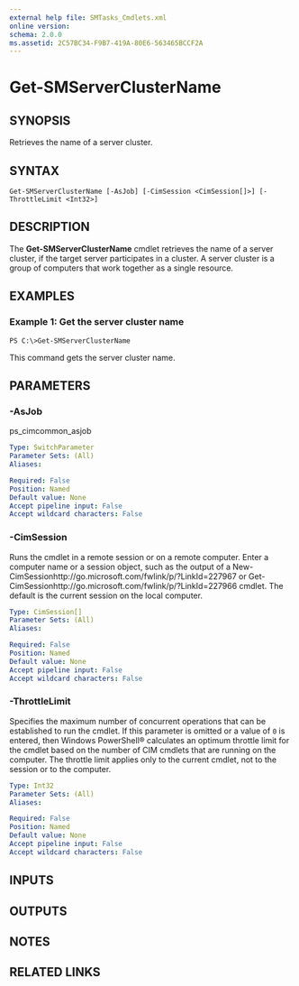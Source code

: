 ```yaml
---
external help file: SMTasks_Cmdlets.xml
online version: 
schema: 2.0.0
ms.assetid: 2C57BC34-F9B7-419A-80E6-563465BCCF2A
---
```


# Get-SMServerClusterName

## SYNOPSIS
Retrieves the name of a server cluster.

## SYNTAX

```
Get-SMServerClusterName [-AsJob] [-CimSession <CimSession[]>] [-ThrottleLimit <Int32>]
```

## DESCRIPTION
The **Get-SMServerClusterName** cmdlet retrieves the name of a server cluster, if the target server participates in a cluster.
A server cluster is a group of computers that work together as a single resource.

## EXAMPLES

### Example 1: Get the server cluster name
```
PS C:\>Get-SMServerClusterName
```

This command gets the server cluster name.

## PARAMETERS

### -AsJob
ps_cimcommon_asjob

```yaml
Type: SwitchParameter
Parameter Sets: (All)
Aliases: 

Required: False
Position: Named
Default value: None
Accept pipeline input: False
Accept wildcard characters: False
```

### -CimSession
Runs the cmdlet in a remote session or on a remote computer.
Enter a computer name or a session object, such as the output of a New-CimSessionhttp://go.microsoft.com/fwlink/p/?LinkId=227967 or Get-CimSessionhttp://go.microsoft.com/fwlink/p/?LinkId=227966 cmdlet.
The default is the current session on the local computer.

```yaml
Type: CimSession[]
Parameter Sets: (All)
Aliases: 

Required: False
Position: Named
Default value: None
Accept pipeline input: False
Accept wildcard characters: False
```

### -ThrottleLimit
Specifies the maximum number of concurrent operations that can be established to run the cmdlet.
If this parameter is omitted or a value of `0` is entered, then Windows PowerShell® calculates an optimum throttle limit for the cmdlet based on the number of CIM cmdlets that are running on the computer.
The throttle limit applies only to the current cmdlet, not to the session or to the computer.

```yaml
Type: Int32
Parameter Sets: (All)
Aliases: 

Required: False
Position: Named
Default value: None
Accept pipeline input: False
Accept wildcard characters: False
```

## INPUTS

## OUTPUTS

## NOTES

## RELATED LINKS

